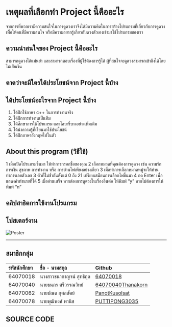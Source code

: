# **เหตุผลที่เลือกทำ Project นี้คืออะไร**
จากการที่พวกเรามีความสนใจในการดูดวงเราจึงได้มีความคิดในการสร้างโปรแกรมที่เกี่ยวกับการดูดวงเพิื่อให้คนที่มีความสนใจ หรือมีความอยากรู้เกี่ยวกับดวงตัวเองเข้ามาใช้โปรแกรมของเรา

## **ความน่าสนใจของ Project นี้คืออะไร**
สามารถดูดวงได้แม่นยำ และสามารถตอบเรื่องที่ผู้ใช้ต้องการรู้ได้
ผู้ที่สนใจจะดูดวงสามารถเข้าถึงได้โดยไม่เสียเงิน

## **คาดว่าจะมีใครได้ประโยชน์จาก Project นี้บ้าง**


## **ได้ประโยชน์อะไรจาก Project นี้บ้าง**
 1. ได้ฝึกใช้ภาษา c++ ในการทำงานจริง
 2. ได้ฝึกการทำงานเป็นทีม
 3. ได้ศีกษาการใช้โปรแกรม และไลบารี่บางอย่างเพิ่มเติม
 4. ได้นำความรู้ที่เรียนมาใช้ประโยชน์
 5. ได้ฝึกภาษาอังกฤษไปในตัว

## **About this program (วิธีใช้)**
1 เมื่อเปิดโปรแกรมขึ้นมา ให้ทำการกรอกชื่อของคุณ
2 เลือกหมวดที่คุณต้องการดูดวง เช่น ความรัก การเงิน สุขภาพ การทำงาน หรือ 
    การอ่านไพ่เพียงอย่างเดียว
3 เมื่อทำการเลือกหมวดหมู่จะให้ท่านทำการเลขตัวเลข 3 ตัวที่ไม่ซ้ำกันตั้งแต่ 0 ถึง 21
    เปรียบเสมือนการเลือกไพ่ขึ้นมา
4 กด Enter เพื่อแสดงคำทำนายที่ได้
5 เมื่ออ่านเสร็จ หากต้องการดูดวงในเรื่องอื่นต่อ ให้พิมพ์ “y” หากไม่ต้องการให้พิมพ์ “n”

## คลิปสาธิตการใช้งานโปรแกรม


## โปสเตอร์งาน

![Poster](https://user-images.githubusercontent.com/88476014/165566159-bf03113c-ab55-4bb3-b2b7-de3837ac5a81.png)

---
## สมาชิกกลุ่ม
| รหัสนักศึกษา| ชื่อ - นามสกุล |    Github    |
| :---         |     :---      |          :--- |
| 64070018   |นางสาวชนากาญจน์ สุทธิกุล     | [64070018](https://github.com/64070018) |
| 64070040   |นายธนกร ศรีวรรณวิทย์     | [64070040Thanakorn](https://github.com/64070040Thanakorn) |
| 64070062   |นายปณต กุศลสัตย์     | [PanotKusolsat](https://github.com/PanotKusolsat)  |
| 64070078   |นายพุฒิพงศ์  พานิช     | [PUTTIPONG3035](https://github.com/PUTTIPONG3035)  |

## SOURCE CODE
